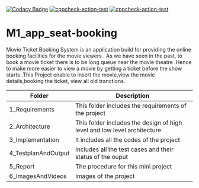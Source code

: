 [![Codacy Badge](https://app.codacy.com/project/badge/Grade/b4f78eee5ad445ce8c73b655a06d51ba)](https://www.codacy.com/gh/Anushapai123/M1_app_seat-booking/dashboard?utm_source=github.com&amp;utm_medium=referral&amp;utm_content=Anushapai123/M1_app_seat-booking&amp;utm_campaign=Badge_Grade)
[![cppcheck-action-test](https://github.com/Anushapai123/M1_app_seat-booking/actions/workflows/c-cpp.yml/badge.svg)](https://github.com/Anushapai123/M1_app_seat-booking/actions/workflows/c-cpp.yml)
[![cppcheck-action-test](https://github.com/Anushapai123/M1_app_seat-booking/actions/workflows/c-cpp.yml/badge.svg)](https://github.com/Anushapai123/M1_app_seat-booking/actions/workflows/c-cpp.yml)

# M1_app_seat-booking

Movie Ticket Booking System is an application build for providing the online booking facilities for the movie viewers . As we have seen in the past, to book a movie ticket there is to be long queue near the movie theatre .Hence to make more easier to view a movie by getting a ticket before the show starts .This Project enable to insert the movie,view the movie details,booking the ticket, view all old tranctions.

| Folder | Description |
| ------ | ------ |
| 1_Requirements | This folder includes the requirements of the project |
| 2_Architecture | This folder includes the design of high level and low level architecture |
| 3_Implementation | It includes all the codes of the project  |
|4_TestplanAndOutput | Includes all the test cases and their status of the ouput |
|5_Report | The procedure for this mini project |
| 6_ImagesAndVideos | Images of the project |

